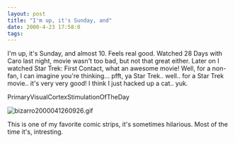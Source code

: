 ```yaml
---
layout: post
title: "I'm up, it's Sunday, and"
date: 2000-4-23 17:58:0
tags: 
---
```


I'm up, it's Sunday, and almost 10. Feels real good. Watched 28 Days with Caro last night, movie wasn't too bad, but not that great either. Later on I watched Star Trek: First Contact, what an awesome movie! Well, for a non-fan, I can imagine you're thinking... pfft, ya Star Trek.. well.. for a Star Trek movie.. it's very very good! I think I just hacked up a cat.. yuk.




PrimaryVisualCortexStimulationOfTheDay



![bizarro2000041260926.gif][1]






This is one of my favorite comic strips, it's sometimes hilarious. Most of the time it's, intresting.



   [1]: http://2.bp.blogspot.com/-0vzlBW6h0b4/Tn0PqP5NDSI/AAAAAAAAAF8/W8JaQ3574Jc/s320/bizarro2000041260926.gif
